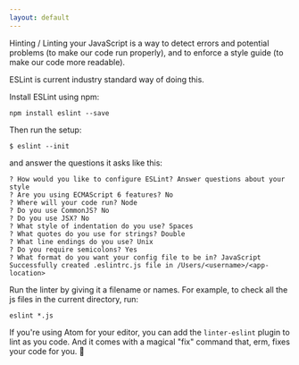 ```yaml
---
layout: default
---
```


Hinting / Linting your JavaScript is a way to detect errors and potential problems (to make our code run properly), and to enforce a style guide (to make our code more readable).

ESLint is current industry standard way of doing this.

Install ESLint using npm:

```
npm install eslint --save
```

Then run the setup:

```
$ eslint --init
```

and answer the questions it asks like this:

```
? How would you like to configure ESLint? Answer questions about your style
? Are you using ECMAScript 6 features? No
? Where will your code run? Node
? Do you use CommonJS? No
? Do you use JSX? No
? What style of indentation do you use? Spaces
? What quotes do you use for strings? Double
? What line endings do you use? Unix
? Do you require semicolons? Yes
? What format do you want your config file to be in? JavaScript
Successfully created .eslintrc.js file in /Users/<username>/<app-location>
```

Run the linter by giving it a filename or names. For example, to check all the js files in the current directory, run:

```
eslint *.js
```

If you're using Atom for your editor, you can add the `linter-eslint` plugin to lint as you code. And it comes with a magical "fix" command that, erm, fixes your code for you. 🎉
